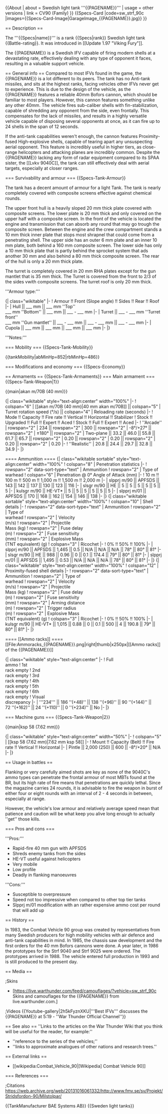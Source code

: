 {{About
| about = Swedish light tank '''{{PAGENAME}}'''
| usage = other versions
| link = CV90 (Family)
}}
{{Specs-Card
|code=sw_strf_90c
|images={{Specs-Card-Image|GarageImage_{{PAGENAME}}.jpg}}
}}

== Description ==
<!-- ''In the description, the first part should be about the history of the creation and combat usage of the vehicle, as well as its key features. In the second part, tell the reader about the ground vehicle in the game. Insert a screenshot of the vehicle, so that if the novice player does not remember the vehicle by name, he will immediately understand what kind of vehicle the article is talking about.'' -->
The '''{{Specs|name}}''' is a rank {{Specs|rank}} Swedish light tank {{Battle-rating}}. It was introduced in [[Update 1.97 "Viking Fury"]].

The {{PAGENAME}} is a Swedish IFV capable of firing modern shells at a devastating rate, effectively dealing with any type of opponent it faces, resulting in a valuable support vehicle.

== General info ==
Compared to most IFVs found in the game, the {{PAGENAME}} is a lot different to its peers. The tank has no Anti-tank missiles, and sits at the highest ranks, facing vehicles other IFVs never get to experience. This is due to the design of the vehicle, as the {{PAGENAME}} features a reliable 40mm Bofors cannon, which should be familiar to most players. However, this cannon features something unlike any other 40mm. The vehicle fires sub-caliber shells with fin-stabilization, capable of shredding any opponent from the side, even frontally. This compensates for the lack of missiles, and results in a highly versatile vehicle capable of disposing several opponents at once, as it can fire up to 24 shells in the span of 12 seconds.

If the anti-tank capabilities weren't enough, the cannon features Proximity-fused High-explosive shells, capable of tearing apart any unsuspecting aerial opponent. This feature is incredibly useful in higher tiers, as close-range helicopters and attacking planes are incredibly common. Despite the {{PAGENAME}} lacking any form of radar equipment compared to its SPAA sister, the [[Lvkv 9040C]], the tank can still effectively deal with aerial targets, especially at closer ranges.

=== Survivability and armour ===
{{Specs-Tank-Armour}}
<!-- ''Describe armour protection. Note the most well protected and key weak areas. Appreciate the layout of modules as well as the number and location of crew members. Is the level of armour protection sufficient, is the placement of modules helpful for survival in combat? If necessary use a visual template to indicate the most secure and weak zones of the armour.'' -->
The tank has a decent amount of armour for a light Tank. The tank is nearly completely covered with composite screens effective against chemical rounds.

The upper front hull is a heavily sloped 20 mm thick plate covered with composite screens. The lower plate is 20 mm thick and only covered on the upper half with a composite screen. In the front of the vehicle is located the engine and transmission that can absorb any round that may go trough the composite screen. Between the engine and the crew compartment stands a 10 mm thick inner plate that stops most shrapnel that could come from a penetrating shell. The upper side has an outer 6 mm plate and an inner 10 mm plate, both behind a 160 mm composite screen. The lower side has only a 10 mm thick plate that is partly behind the sprocket system that ads another 30 mm and also behind a 80 mm thick composite screen. The rear of the hull is only a 20 mm thick plate. 

The turret is completely covered in 20 mm RHA plates except for the gun mantlet that is 35 mm thick. The Turret is covered from the front to 2/3 of the sides vwith composite screens. The turret roof is only 20 mm thick.

'''Armour type:''' <!-- The types of armour present on the vehicle and their general locations -->
<!-- Example: * Rolled homogeneous armour (Front, Side, Rear, Hull roof)
* Cast homogeneous armour (Turret, Transmission area) -->

{| class="wikitable"
|-
! Armour !! Front (Slope angle) !! Sides !! Rear !! Roof
|-
| Hull || ___ mm || ___ mm ''Top'' <br> ___ mm ''Bottom'' || ___ mm || ___ - ___ mm
|-
| Turret || ___ - ___ mm ''Turret front'' <br> ___ mm ''Gun mantlet'' || ___ - ___ mm || ___ - ___ mm || ___ - ___ mm
|-
| Cupola || ___ mm || ___ mm || ___ mm || ___ mm
|-
|}

'''Notes:''' <!-- Any additional notes which the user needs to be aware of -->
<!-- Example: * Suspension wheels are 20 mm thick, tracks are 30 mm thick, and torsion bars are 60 mm thick. -->

=== Mobility ===
{{Specs-Tank-Mobility}}
<!-- ''Write about the mobility of the ground vehicle. Estimate the specific power and manoeuvrability, as well as the maximum speed forwards and backwards.'' -->

{{tankMobility|abMinHp=852|rbMinHp=486}}

=== Modifications and economy ===
{{Specs-Economy}}

== Armaments ==
{{Specs-Tank-Armaments}}
=== Main armament ===
{{Specs-Tank-Weapon|1}}
<!-- ''Give the reader information about the characteristics of the main gun. Assess its effectiveness in a battle based on the reloading speed, ballistics and the power of shells. Do not forget about the flexibility of the fire, that is how quickly the cannon can be aimed at the target, open fire on it and aim at another enemy. Add a link to the main article on the gun: <code><nowiki>{{main|Name of the weapon}}</nowiki></code>. Describe in general terms the ammunition available for the main gun. Give advice on how to use them and how to fill the ammunition storage.'' -->
{{main|akan m/70B (40 mm)}}

{| class="wikitable" style="text-align:center" width="100%"
|-
! colspan="6" | [[akan m/70B (40 mm)|40 mm akan m/70B]] || colspan="5" | Turret rotation speed (°/s) || colspan="4" | Reloading rate (seconds)
|-
! Mode !! Capacity !! Fire rate !! Vertical !! Horizontal !! Stabilizer
! Stock !! Upgraded !! Full !! Expert !! Aced
! Stock !! Full !! Expert !! Aced
|-
! ''Arcade''
| rowspan="2" | 234 || rowspan="2" | 300 || rowspan="2" | -8°/+27° || rowspan="2" | ±180° || rowspan="2" | Two-plane || 33.2 || 46.0 || 55.8 || 61.7 || 65.7 || rowspan="2" | 0.20 || rowspan="2" | 0.20 || rowspan="2" | 0.20 || rowspan="2" | 0.20
|-
! ''Realistic''
| 20.8 || 24.4 || 29.7 || 32.8 || 34.9
|-
|}

==== Ammunition ====
{| class="wikitable sortable" style="text-align:center" width="100%"
! colspan="8" | Penetration statistics
|-
! rowspan="2" data-sort-type="text" | Ammunition
! rowspan="2" | Type of<br>warhead
! colspan="6" | Penetration @ 0° Angle of Attack (mm)
|-
! 10 m !! 100 m !! 500 m !! 1,000 m !! 1,500 m !! 2,000 m
|-
| slpprj m/90 || APFSDS || 143 || 142 || 137 || 130 || 123 || 116
|-
| slsgr m/90 || HE || 5 || 5 || 5 || 5 || 5 || 5
|-
| kulsgr m/90 || HE-VT* || 5 || 5 || 5 || 5 || 5 || 5
|-
| slpprj m/01 || APFSDS || 170 || 168 || 162 || 154 || 146 || 138
|-
|}
{| class="wikitable sortable" style="text-align:center" width="100%"
! colspan="10" | Shell details
|-
! rowspan="2" data-sort-type="text" | Ammunition
! rowspan="2" | Type of<br>warhead
! rowspan="2" | Velocity<br>(m/s)
! rowspan="2" | Projectile<br>Mass (kg)
! rowspan="2" | Fuse delay<br>(m)
! rowspan="2" | Fuse sensitivity<br>(mm)
! rowspan="2" | Explosive Mass<br>(TNT equivalent) (g)
! colspan="3" | Ricochet
|-
! 0% !! 50% !! 100%
|-
| slpprj m/90 || APFSDS || 1,465 || 0.5 || N/A || N/A || N/A || 78° || 80° || 81°
|-
| slsgr m/90 || HE || 988 || 0.96 || 0 || 0.1 || 174.4 || 79° || 80° || 81°
|-
| slpprj m/01 || APFSDS || 1,495 || 0.53 || N/A || N/A || N/A || 78° || 80° || 81°
|-
|}
{| class="wikitable" style="text-align:center" width="100%"
! colspan="12" | Proximity-fused shell details
|-
! rowspan="2" data-sort-type="text" | Ammunition
! rowspan="2" | Type of<br>warhead
! rowspan="2" | Velocity<br>(m/s)
! rowspan="2" | Projectile<br>Mass (kg)
! rowspan="2" | Fuse delay<br>(m)
! rowspan="2" | Fuse sensitivity<br>(mm)
! rowspan="2" | Arming distance<br>(m)
! rowspan="2" | Trigger radius<br>(m)
! rowspan="2" | Explosive Mass<br>(TNT equivalent) (g)
! colspan="3" | Ricochet
|-
! 0% !! 50% !! 100%
|-
| kulsgr m/90 || HE-VT* || 1,015 || 0.88 || 0 || 0.1 || 500 || 4 || 190.8 || 79° || 80° || 81°
|-
|}

==== [[Ammo racks]] ====
[[File:Ammoracks_{{PAGENAME}}.png|right|thumb|x250px|[[Ammo racks]] of the {{PAGENAME}}]]
<!-- '''Last updated: 2.9.0.62''' -->
{| class="wikitable" style="text-align:center"
|-
! Full<br>ammo
! 1st<br>rack empty
! 2nd<br>rack empty
! 3rd<br>rack empty
! 4th<br>rack empty
! 5th<br>rack empty
! 6th<br>rack empty
! Visual<br>discrepancy
|-
| '''234''' || 186&nbsp;''(+48)'' || 138&nbsp;''(+96)'' || 90&nbsp;''(+144)'' || 72&nbsp;''(+162)'' || 24&nbsp;''(+110)'' || 0&nbsp;''(+234)'' || No
|-
|}

=== Machine guns ===
{{Specs-Tank-Weapon|2}}
<!-- ''Offensive and anti-aircraft machine guns not only allow you to fight some aircraft but also are effective against lightly armoured vehicles. Evaluate machine guns and give recommendations on its use.'' -->
{{main|ksp 58 (7.62 mm)}}

{| class="wikitable" style="text-align:center" width="50%"
|-
! colspan="5" | [[ksp 58 (7.62 mm)|7.62 mm ksp 58]]
|-
! Mount !! Capacity (Belt) !! Fire rate !! Vertical !! Horizontal
|-
| Pintle || 2,000 (250) || 600 || -8°/+20° || N/A
|-
|}

== Usage in battles ==
<!-- ''Describe the tactics of playing in the vehicle, the features of using vehicles in the team and advice on tactics. Refrain from creating a "guide" - do not impose a single point of view but instead give the reader food for thought. Describe the most dangerous enemies and give recommendations on fighting them. If necessary, note the specifics of the game in different modes (AB, RB, SB).'' -->
Flanking or very carefully aimed shots are key as none of the 9040C's ammo types can penetrate the frontal armour of most MBTs found at the BR, but its high rate of fire means that penetrations are quickly lethal. Since the magazine carries 24 rounds, it is advisable to fire the weapon in burst of either four or eight rounds with an interval of 2 - 4 seconds in between, especially at range.

However, the vehicle's low armour and relatively average speed mean that patience and caution will be what keep you alive long enough to actually ''get'' those kills.

=== Pros and cons ===
<!-- ''Summarise and briefly evaluate the vehicle in terms of its characteristics and combat effectiveness. Mark its pros and cons in a bulleted list. Try not to use more than 6 points for each of the characteristics. Avoid using categorical definitions such as "bad", "good" and the like - use substitutions with softer forms such as "inadequate" and "effective".'' -->

'''Pros:'''

* Rapid-fire 40 mm gun with APFSDS
* Shreds enemy tanks from the sides
* HE-VT useful against helicopters
* Very mobile
* Low profile
* Deadly in flanking manoeuvres

'''Cons:'''

* Susceptible to overpressure
* Speed not too impressive when compared to other top tier tanks
* Slpprj m/01 modification with an rather expensive ammo cost per round that will add up

== History ==
<!-- ''Describe the history of the creation and combat usage of the vehicle in more detail than in the introduction. If the historical reference turns out to be too long, take it to a separate article, taking a link to the article about the vehicle and adding a block "/History" (example: <nowiki>https://wiki.warthunder.com/(Vehicle-name)/History</nowiki>) and add a link to it here using the <code>main</code> template. Be sure to reference text and sources by using <code><nowiki><ref></ref></nowiki></code>, as well as adding them at the end of the article with <code><nowiki><references /></nowiki></code>. This section may also include the vehicle's dev blog entry (if applicable) and the in-game encyclopedia description (under <code><nowiki>=== In-game description ===</nowiki></code>, also if applicable).'' -->

In 1983, the Combat Vehicle 90 group was created by representatives from many Swedish producers for high mobility vehicles with air defence and anti-tank capabilities in mind. In 1985, the chassis saw development and the first orders for the 40 mm Bofors cannons were done. A year later, in 1986 the prototypes for the Strf 9040 and Strf 9025 were ordered. The prototypes arrived in 1988. The vehicle entered full production in 1993 and is still produced to the present day.<ref name="fmv" />

== Media ==
<!-- ''Excellent additions to the article would be video guides, screenshots from the game, and photos.'' -->

;Skins

* [https://live.warthunder.com/feed/camouflages/?vehicle=sw_strf_90c Skins and camouflages for the {{PAGENAME}} from live.warthunder.com.]

;Videos
{{Youtube-gallery|2h5kFyznXKU|'''Best IFVs''' discusses the {{PAGENAME}} at 5:19 - ''War Thunder Official Channel''}}

== See also ==
''Links to the articles on the War Thunder Wiki that you think will be useful for the reader, for example:''

* ''reference to the series of the vehicles;''
* ''links to approximate analogues of other nations and research trees.''

== External links ==
<!-- ''Paste links to sources and external resources, such as:''
* ''topic on the official game forum;''
* ''other literature.'' -->

* [[wikipedia:Combat_Vehicle_90|[Wikipedia] Combat Vehicle 90]]

=== References ===

;Citations
<references>
<ref name="fmv">https://web.archive.org/web/20131016061332/http://www.fmv.se/sv/Projekt/Stridsfordon-90/Milstolpar/</ref>
</references>

{{TankManufacturer BAE Systems AB}}
{{Sweden light tanks}}